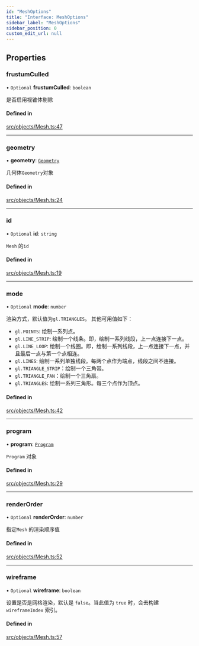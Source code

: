 ```yaml
---
id: "MeshOptions"
title: "Interface: MeshOptions"
sidebar_label: "MeshOptions"
sidebar_position: 0
custom_edit_url: null
---
```


## Properties

### frustumCulled

• `Optional` **frustumCulled**: `boolean`

是否启用视锥体剔除

#### Defined in

[src/objects/Mesh.ts:47](https://github.com/sakitam-gis/vis-engine/blob/master/src/objects/Mesh.ts?at&#x3D;5cce138#line&#x3D;47)

___

### geometry

• **geometry**: [`Geometry`](../classes/Geometry.md)

几何体`Geometry`对象

#### Defined in

[src/objects/Mesh.ts:24](https://github.com/sakitam-gis/vis-engine/blob/master/src/objects/Mesh.ts?at&#x3D;5cce138#line&#x3D;24)

___

### id

• `Optional` **id**: `string`

`Mesh` 的`id`

#### Defined in

[src/objects/Mesh.ts:19](https://github.com/sakitam-gis/vis-engine/blob/master/src/objects/Mesh.ts?at&#x3D;5cce138#line&#x3D;19)

___

### mode

• `Optional` **mode**: `number`

渲染方式，默认值为`gl.TRIANGLES`。
其他可用值如下：
- `gl.POINTS`: 绘制一系列点。
- `gl.LINE_STRIP`: 绘制一个线条。即，绘制一系列线段，上一点连接下一点。
- `gl.LINE_LOOP`: 绘制一个线圈。即，绘制一系列线段，上一点连接下一点，并且最后一点与第一个点相连。
- `gl.LINES`: 绘制一系列单独线段。每两个点作为端点，线段之间不连接。
- `gl.TRIANGLE_STRIP`：绘制一个三角带。
- `gl.TRIANGLE_FAN`：绘制一个三角扇。
- `gl.TRIANGLES`: 绘制一系列三角形。每三个点作为顶点。

#### Defined in

[src/objects/Mesh.ts:42](https://github.com/sakitam-gis/vis-engine/blob/master/src/objects/Mesh.ts?at&#x3D;5cce138#line&#x3D;42)

___

### program

• **program**: [`Program`](../classes/Program.md)

`Program` 对象

#### Defined in

[src/objects/Mesh.ts:29](https://github.com/sakitam-gis/vis-engine/blob/master/src/objects/Mesh.ts?at&#x3D;5cce138#line&#x3D;29)

___

### renderOrder

• `Optional` **renderOrder**: `number`

指定`Mesh` 的渲染顺序值

#### Defined in

[src/objects/Mesh.ts:52](https://github.com/sakitam-gis/vis-engine/blob/master/src/objects/Mesh.ts?at&#x3D;5cce138#line&#x3D;52)

___

### wireframe

• `Optional` **wireframe**: `boolean`

设置是否是网格渲染，默认是 `false`。当此值为 `true` 时，会去构建 `wireframeIndex` 索引。

#### Defined in

[src/objects/Mesh.ts:57](https://github.com/sakitam-gis/vis-engine/blob/master/src/objects/Mesh.ts?at&#x3D;5cce138#line&#x3D;57)

